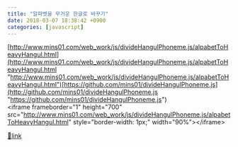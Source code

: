```yaml
---
title: "알파벳을 무거운 한글로 바꾸기"
date: 2018-03-07 18:38:42 +0900
categories: [javascript]
---
```


[http://www.mins01.com/web_work/js/divideHangulPhoneme.js/alpabetToHeavyHangul.html](http://www.mins01.com/web_work/js/divideHangulPhoneme.js/alpabetToHeavyHangul.html "http://www.mins01.com/web_work/js/divideHangulPhoneme.js/alpabetToHeavyHangul.html")[https://github.com/mins01/divideHangulPhoneme.js](http://github.com/mins01/divideHangulPhoneme.js "https://github.com/mins01/divideHangulPhoneme.js")  
  &#xD;
&lt;iframe frameborder="1" height="700" src="http://www.mins01.com/web_work/js/divideHangulPhoneme.js/alpabetToHeavyHangul.html" style="border-width: 1px;" width="90%"&gt;&lt;/iframe&gt;  &#xD;



[🔗link](http://www.mins01.com/mh/tech/read/1142)